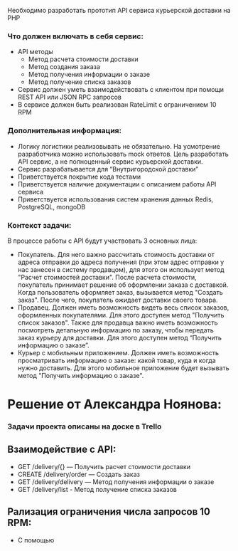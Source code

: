 Необходимо разработать прототип API сервиса курьерской доставки на PHP
 
### Что должен включать в себя сервис:
 
- API методы
  - Метод расчета стоимости доставки
  - Метод создания заказа
  - Метод получения информации о заказе
  - Метод получение списка заказов
-   Сервис должен уметь взаимодействовать с клиентом при помощи REST API или JSON RPC запросов
- В сервисе должен быть реализован RateLimit с ограничением 10 RPM
 
### Дополнительная информация:
 
- Логику логистики реализовывать не обязательно. На усмотрение разработчика можно использовать mock ответов.  Цель разработать API сервис, а не полноценный сервис курьерской доставки.
-	Сервис разрабатывается для “Внутригородской доставки”
- Приветствуется покрытие кода тестами
- Приветствуется наличие документации с описанием работы API сервиса
- Приветствуется использования систем хранения данных Redis, PostgreSQL, mongoDB
 
### Контекст задачи:
 
В процессе работы с API будут участвовать 3 основных лица:
 
- Покупатель. Для него важно рассчитать стоимость доставки от адреса отправки до адреса получения (при этом адрес отправки у нас занесен в систему продавцом), для этого он использует метод "Расчет стоимостей доставки". После расчета стоимости, покупатель принимает решение об оформлении заказа с доставкой. Когда пользователь оформляет заказ, вызывается метод "Создать заказ". После чего, покупатель ожидает доставки своего товара.
- Продавец. Должен иметь возможность видеть весь список заказов, оформленных покупателями. Для этого доступен метод "Получить список заказов". Также для продавца важно иметь возможность посмотреть детальную информацию по заказу, чтобы передать заказ курьеру для доставки. Для этого доступен метод “Получить информацию о заказе”.
- Курьер с мобильным приложением. Должен иметь возможность просматривать информацию о заказе: какой товар, куда и когда нужно доставить. Для этого мобильное приложение будет вызывать метод "Получить информацию о заказе".

# Решение от Александра Ноянова: 

### Задачи проекта описаны на доске в  Trello


## Взаимодействие с API: 
- GET /delivery/{} — Получить расчет стоимости доставки
- CREATE /delivery/order — Создать заказ
- GET  /delivery/delivery — Метод получения информации о заказе
- GET /delivery/list - Метод получение списка заказов

## Рализация ограничения числа запросов 10 RPM: 
-  С помощью 


## 
